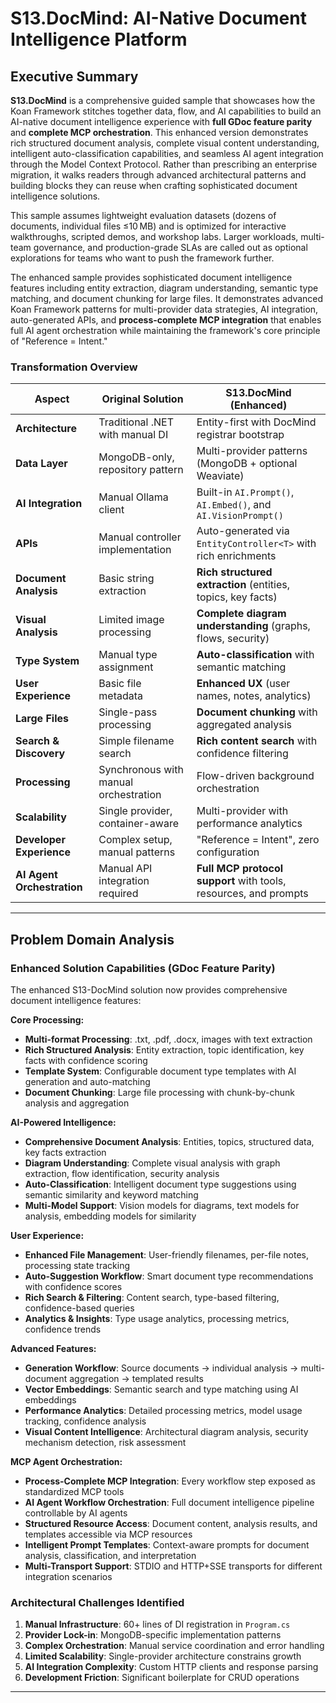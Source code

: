# **S13.DocMind: AI-Native Document Intelligence Platform**

## **Executive Summary**

**S13.DocMind** is a comprehensive guided sample that showcases how the Koan Framework stitches together data, flow, and AI capabilities to build an AI-native document intelligence experience with **full GDoc feature parity** and **complete MCP orchestration**. This enhanced version demonstrates rich structured document analysis, complete visual content understanding, intelligent auto-classification capabilities, and seamless AI agent integration through the Model Context Protocol. Rather than prescribing an enterprise migration, it walks readers through advanced architectural patterns and building blocks they can reuse when crafting sophisticated document intelligence solutions.

This sample assumes lightweight evaluation datasets (dozens of documents, individual files ≤10 MB) and is optimized for interactive walkthroughs, scripted demos, and workshop labs. Larger workloads, multi-team governance, and production-grade SLAs are called out as optional explorations for teams who want to push the framework further.

The enhanced sample provides sophisticated document intelligence features including entity extraction, diagram understanding, semantic type matching, and document chunking for large files. It demonstrates advanced Koan Framework patterns for multi-provider data strategies, AI integration, auto-generated APIs, and **process-complete MCP integration** that enables full AI agent orchestration while maintaining the framework's core principle of "Reference = Intent."

### **Transformation Overview**

| **Aspect** | **Original Solution** | **S13.DocMind (Enhanced)** |
|------------|-------------------|---------------------------|
| **Architecture** | Traditional .NET with manual DI | Entity-first with DocMind registrar bootstrap |
| **Data Layer** | MongoDB-only, repository pattern | Multi-provider patterns (MongoDB + optional Weaviate) |
| **AI Integration** | Manual Ollama client | Built-in `AI.Prompt()`, `AI.Embed()`, and `AI.VisionPrompt()` |
| **APIs** | Manual controller implementation | Auto-generated via `EntityController<T>` with rich enrichments |
| **Document Analysis** | Basic string extraction | **Rich structured extraction** (entities, topics, key facts) |
| **Visual Analysis** | Limited image processing | **Complete diagram understanding** (graphs, flows, security) |
| **Type System** | Manual type assignment | **Auto-classification** with semantic matching |
| **User Experience** | Basic file metadata | **Enhanced UX** (user names, notes, analytics) |
| **Large Files** | Single-pass processing | **Document chunking** with aggregated analysis |
| **Search & Discovery** | Simple filename search | **Rich content search** with confidence filtering |
| **Processing** | Synchronous with manual orchestration | Flow-driven background orchestration |
| **Scalability** | Single provider, container-aware | Multi-provider with performance analytics |
| **Developer Experience** | Complex setup, manual patterns | "Reference = Intent", zero configuration |
| **AI Agent Orchestration** | Manual API integration required | **Full MCP protocol support** with tools, resources, and prompts |

---

## **Problem Domain Analysis**

### **Enhanced Solution Capabilities (GDoc Feature Parity)**
The enhanced S13-DocMind solution now provides comprehensive document intelligence features:

**Core Processing:**
- **Multi-format Processing**: .txt, .pdf, .docx, images with text extraction
- **Rich Structured Analysis**: Entity extraction, topic identification, key facts with confidence scoring
- **Template System**: Configurable document type templates with AI generation and auto-matching
- **Document Chunking**: Large file processing with chunk-by-chunk analysis and aggregation

**AI-Powered Intelligence:**
- **Comprehensive Document Analysis**: Entities, topics, structured data, key facts extraction
- **Diagram Understanding**: Complete visual analysis with graph extraction, flow identification, security analysis
- **Auto-Classification**: Intelligent document type suggestions using semantic similarity and keyword matching
- **Multi-Model Support**: Vision models for diagrams, text models for analysis, embedding models for similarity

**User Experience:**
- **Enhanced File Management**: User-friendly filenames, per-file notes, processing state tracking
- **Auto-Suggestion Workflow**: Smart document type recommendations with confidence scores
- **Rich Search & Filtering**: Content search, type-based filtering, confidence-based queries
- **Analytics & Insights**: Type usage analytics, processing metrics, confidence trends

**Advanced Features:**
- **Generation Workflow**: Source documents → individual analysis → multi-document aggregation → templated results
- **Vector Embeddings**: Semantic search and type matching using AI embeddings
- **Performance Analytics**: Detailed processing metrics, model usage tracking, confidence analysis
- **Visual Content Intelligence**: Architectural diagram analysis, security mechanism detection, risk assessment

**MCP Agent Orchestration:**
- **Process-Complete MCP Integration**: Every workflow step exposed as standardized MCP tools
- **AI Agent Workflow Orchestration**: Full document intelligence pipeline controllable by AI agents
- **Structured Resource Access**: Document content, analysis results, and templates accessible via MCP resources
- **Intelligent Prompt Templates**: Context-aware prompts for document analysis, classification, and interpretation
- **Multi-Transport Support**: STDIO and HTTP+SSE transports for different integration scenarios

### **Architectural Challenges Identified**
1. **Manual Infrastructure**: 60+ lines of DI registration in `Program.cs`
2. **Provider Lock-in**: MongoDB-specific implementation patterns
3. **Complex Orchestration**: Manual service coordination and error handling
4. **Limited Scalability**: Single-provider architecture constrains growth
5. **AI Integration Complexity**: Custom HTTP clients and response parsing
6. **Development Friction**: Significant boilerplate for CRUD operations

---

